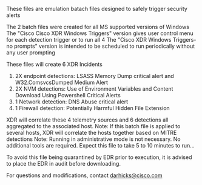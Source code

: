 These files are emulation batach files designed to safely trigger security alerts

The 2 batch files were created for all MS supported versions of Windows
The "Cisco Cisco XDR Windows Triggers" version gives user control menu for each detection trigger or to run all 4
The "Cisco XDR Windows Triggers-no prompts" version is intended to be scheduled to run periodically without any user prompting

These files will create 6 XDR Incidents
  1) 2X endpoint detections: LSASS Memory Dump critical alert and W32.ComsvcsDumped Medium Alert
  2) 2X NVM detections: Use of Environment Variables and Content Download Using Powershell Critical Alerts
  3) 1 Network detection: DNS Abuse critical alert
  4) 1 Firewall detection: Potentially Harmful Hidden File Extension

XDR will correlate these 4 telemetry sources and 6 detections all aggregated to the associated host.
Note: If this batch file is applied to several hosts, XDR will correlate the hosts together based on MITRE detections
Note: Running in administrative mode is not necessary. No additional tools are required.
Expect this file to take 5 to 10 minutes to run...

To avoid this file being quarantined by EDR prior to execution, it is advised to place the EDR in audit before downloading.

For questions and modifications, contact darhicks@cisco.com
